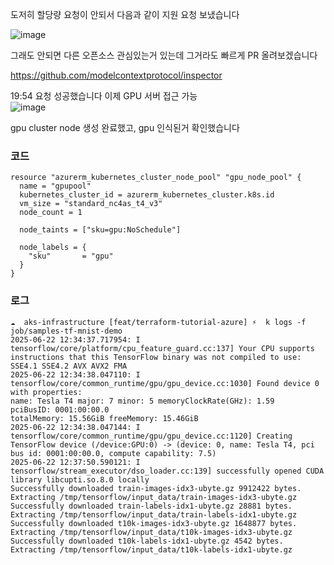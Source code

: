 도저히 할당량 요청이 안되서 다음과 같이 지원 요청 보냈습니다

![image](https://github.com/user-attachments/assets/0957055f-6ff6-479a-b330-b67998ba7846)


그래도 안되면 다른 오픈소스 관심있는거 있는데 그거라도 빠르게 PR 올려보겠습니다

https://github.com/modelcontextprotocol/inspector


19:54 요청 성공했습니다 이제 GPU 서버 접근 가능  
![image](https://github.com/user-attachments/assets/1da402ef-5b63-4e3d-a524-7522fa49f639)



gpu cluster node 생성 완료했고, gpu 인식된거 확인했습니다
### 코드
```hcl
resource "azurerm_kubernetes_cluster_node_pool" "gpu_node_pool" {
  name = "gpupool"
  kubernetes_cluster_id = azurerm_kubernetes_cluster.k8s.id
  vm_size = "standard_nc4as_t4_v3"
  node_count = 1

  node_taints = ["sku=gpu:NoSchedule"]

  node_labels = {
    "sku"       = "gpu"
  }
}
```

### 로그
```
☁  aks-infrastructure [feat/terraform-tutorial-azure] ⚡  k logs -f job/samples-tf-mnist-demo         
2025-06-22 12:34:37.717954: I tensorflow/core/platform/cpu_feature_guard.cc:137] Your CPU supports instructions that this TensorFlow binary was not compiled to use: SSE4.1 SSE4.2 AVX AVX2 FMA
2025-06-22 12:34:38.047110: I tensorflow/core/common_runtime/gpu/gpu_device.cc:1030] Found device 0 with properties: 
name: Tesla T4 major: 7 minor: 5 memoryClockRate(GHz): 1.59
pciBusID: 0001:00:00.0
totalMemory: 15.56GiB freeMemory: 15.46GiB
2025-06-22 12:34:38.047144: I tensorflow/core/common_runtime/gpu/gpu_device.cc:1120] Creating TensorFlow device (/device:GPU:0) -> (device: 0, name: Tesla T4, pci bus id: 0001:00:00.0, compute capability: 7.5)
2025-06-22 12:37:50.590121: I tensorflow/stream_executor/dso_loader.cc:139] successfully opened CUDA library libcupti.so.8.0 locally
Successfully downloaded train-images-idx3-ubyte.gz 9912422 bytes.
Extracting /tmp/tensorflow/input_data/train-images-idx3-ubyte.gz
Successfully downloaded train-labels-idx1-ubyte.gz 28881 bytes.
Extracting /tmp/tensorflow/input_data/train-labels-idx1-ubyte.gz
Successfully downloaded t10k-images-idx3-ubyte.gz 1648877 bytes.
Extracting /tmp/tensorflow/input_data/t10k-images-idx3-ubyte.gz
Successfully downloaded t10k-labels-idx1-ubyte.gz 4542 bytes.
Extracting /tmp/tensorflow/input_data/t10k-labels-idx1-ubyte.gz
```
